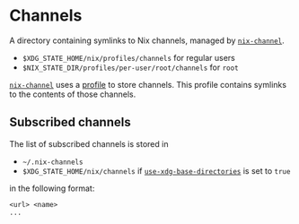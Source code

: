 # Channels

A directory containing symlinks to Nix channels, managed by [`nix-channel`].

- `$XDG_STATE_HOME/nix/profiles/channels` for regular users
- `$NIX_STATE_DIR/profiles/per-user/root/channels` for `root`

[`nix-channel`] uses a [profile](@docroot@/command-ref/files/user-profiles.md) to store channels.
This profile contains symlinks to the contents of those channels.

## Subscribed channels

The list of subscribed channels is stored in

- `~/.nix-channels`
- `$XDG_STATE_HOME/nix/channels` if [`use-xdg-base-directories`] is set to `true`

in the following format:

```
<url> <name>
...
```

[`nix-channel`]: @docroot@/command-ref/nix-channel.md
[`use-xdg-base-directories`]: @docroot@/command-ref/conf-file.md#conf-use-xdg-base-directories
